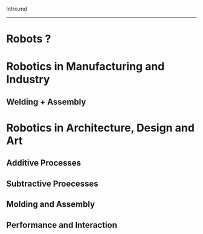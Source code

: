 Intro.md 


___

# Robots ?



# Robotics in Manufacturing and Industry

## Welding + Assembly 

# Robotics in Architecture, Design and Art 

## Additive Processes 

## Subtractive Proecesses 

## Molding and Assembly 

## Performance and Interaction 
